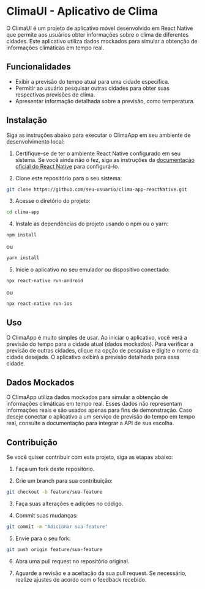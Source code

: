 # ClimaUI - Aplicativo de Clima

O ClimaUI é um projeto de aplicativo móvel desenvolvido em React Native que permite aos usuários obter informações sobre o clima de diferentes cidades. Este aplicativo utiliza dados mockados para simular a obtenção de informações climáticas em tempo real.

## Funcionalidades

- Exibir a previsão do tempo atual para uma cidade específica.
- Permitir ao usuário pesquisar outras cidades para obter suas respectivas previsões de clima.
- Apresentar informação detalhada sobre a previsão, como temperatura.

## Instalação

Siga as instruções abaixo para executar o ClimaApp em seu ambiente de desenvolvimento local:

1. Certifique-se de ter o ambiente React Native configurado em seu sistema. Se você ainda não o fez, siga as instruções da [documentação oficial do React Native](https://reactnative.dev/docs/environment-setup) para configurá-lo.

2. Clone este repositório para o seu sistema:

```bash
git clone https://github.com/seu-usuario/clima-app-reactNative.git
```

3. Acesse o diretório do projeto:

```bash
cd clima-app
```

4. Instale as dependências do projeto usando o npm ou o yarn:

```bash
npm install
```

ou

```bash
yarn install
```

5. Inicie o aplicativo no seu emulador ou dispositivo conectado:

```bash
npx react-native run-android
```

ou

```bash
npx react-native run-ios
```

## Uso

O ClimaApp é muito simples de usar. Ao iniciar o aplicativo, você verá a previsão do tempo para a cidade atual (dados mockados). Para verificar a previsão de outras cidades, clique na opção de pesquisa e digite o nome da cidade desejada. O aplicativo exibirá a previsão detalhada para essa cidade.

## Dados Mockados

O ClimaApp utiliza dados mockados para simular a obtenção de informações climáticas em tempo real. Esses dados não representam informações reais e são usados apenas para fins de demonstração. Caso deseje conectar o aplicativo a um serviço de previsão do tempo em tempo real, consulte a documentação para integrar a API de sua escolha.

## Contribuição

Se você quiser contribuir com este projeto, siga as etapas abaixo:

1. Faça um fork deste repositório.

2. Crie um branch para sua contribuição:

```bash
git checkout -b feature/sua-feature
```

3. Faça suas alterações e adições no código.

4. Commit suas mudanças:

```bash
git commit -m "Adicionar sua-feature"
```

5. Envie para o seu fork:

```bash
git push origin feature/sua-feature
```

6. Abra uma pull request no repositório original.

7. Aguarde a revisão e a aceitação da sua pull request. Se necessário, realize ajustes de acordo com o feedback recebido.
